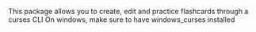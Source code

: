 This package allows you to create, edit and practice flashcards through a curses CLI
On windows, make sure to have windows_curses installed
